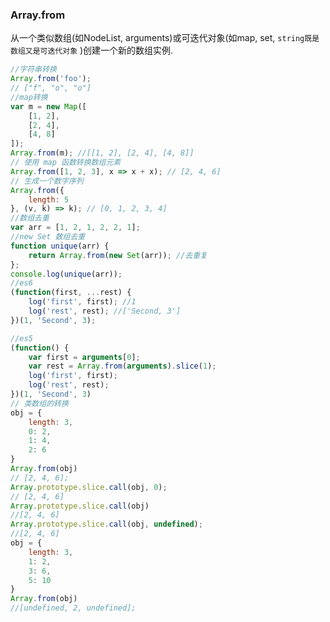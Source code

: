 <!--
Created: Mon Aug 26 2019 15:20:02 GMT+0800 (China Standard Time)
Modified: Mon Aug 26 2019 15:20:02 GMT+0800 (China Standard Time)
-->

### Array.from

从一个类似数组(如NodeList, arguments)或可迭代对象(如map, set, `string既是数组又是可迭代对象` )创建一个新的数组实例. 

``` js
//字符串转换
Array.from('foo');
// ["f", "o", "o"]
//map转换
var m = new Map([
    [1, 2],
    [2, 4],
    [4, 8]
]);
Array.from(m); //[[1, 2], [2, 4], [4, 8]]
// 使用 map 函数转换数组元素
Array.from([1, 2, 3], x => x + x); // [2, 4, 6]
// 生成一个数字序列
Array.from({
    length: 5
}, (v, k) => k); // [0, 1, 2, 3, 4]
//数组去重
var arr = [1, 2, 1, 2, 2, 1];
//new Set 数组去重
function unique(arr) {
    return Array.from(new Set(arr)); //去重复
};
console.log(unique(arr));
//es6
(function(first, ...rest) {
    log('first', first); //1
    log('rest', rest); //['Second, 3']
})(1, 'Second', 3);
```

``` js
//es5
(function() {
    var first = arguments[0];
    var rest = Array.from(arguments).slice(1);
    log('first', first);
    log('rest', rest);
})(1, 'Second', 3)
// 类数组的转换
obj = {
    length: 3,
    0: 2,
    1: 4,
    2: 6
}
Array.from(obj)
// [2, 4, 6]; 
Array.prototype.slice.call(obj, 0);
// [2, 4, 6]
Array.prototype.slice.call(obj)
//[2, 4, 6]
Array.prototype.slice.call(obj, undefined);
//[2, 4, 6]
obj = {
    length: 3,
    1: 2,
    3: 6,
    5: 10
}
Array.from(obj)
//[undefined, 2, undefined]; 
```

